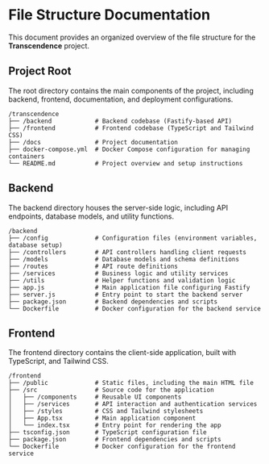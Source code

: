 # File Structure Documentation

This document provides an organized overview of the file structure for the **Transcendence** project.

## Project Root

The root directory contains the main components of the project, including backend, frontend, documentation, and deployment configurations.

```
/transcendence
├── /backend            # Backend codebase (Fastify-based API)
├── /frontend           # Frontend codebase (TypeScript and Tailwind CSS)
├── /docs               # Project documentation
├── docker-compose.yml  # Docker Compose configuration for managing containers
└── README.md           # Project overview and setup instructions
```

## Backend

The backend directory houses the server-side logic, including API endpoints, database models, and utility functions.

```
/backend
├── /config             # Configuration files (environment variables, database setup)
├── /controllers        # API controllers handling client requests
├── /models             # Database models and schema definitions
├── /routes             # API route definitions
├── /services           # Business logic and utility services
├── /utils              # Helper functions and validation logic
├── app.js              # Main application file configuring Fastify
├── server.js           # Entry point to start the backend server
├── package.json        # Backend dependencies and scripts
└── Dockerfile          # Docker configuration for the backend service
```

## Frontend

The frontend directory contains the client-side application, built with TypeScript, and Tailwind CSS.

```
/frontend
├── /public             # Static files, including the main HTML file
├── /src                # Source code for the application
│   ├── /components     # Reusable UI components
│   ├── /services       # API interaction and authentication services
│   ├── /styles         # CSS and Tailwind stylesheets
│   ├── App.tsx         # Main application component
│   └── index.tsx       # Entry point for rendering the app
├── tsconfig.json       # TypeScript configuration file
├── package.json        # Frontend dependencies and scripts
└── Dockerfile          # Docker configuration for the frontend service
```